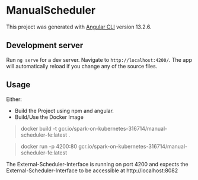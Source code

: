# ManualScheduler

This project was generated with [Angular CLI](https://github.com/angular/angular-cli) version 13.2.6.

## Development server

Run `ng serve` for a dev server. Navigate to `http://localhost:4200/`. The app will automatically reload if you change any of the source files.

## Usage

Either:
- Build the Project using npm and angular.
- Build/Use the Docker Image

> docker build -t gcr.io/spark-on-kubernetes-316714/manual-scheduler-fe:latest .

> docker run -p 4200:80 gcr.io/spark-on-kubernetes-316714/manual-scheduler-fe:latest


The External-Scheduler-Interface is running on port 4200 and expects the External-Scheduler-Interface to be accessible at 
http://localhost:8082 
